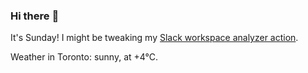 ### Hi there :wave:

It's Sunday! I might be tweaking my [Slack workspace analyzer action](https://github.com/bewuethr/slack-analyzer).

Weather in Toronto: sunny, at +4°C.
